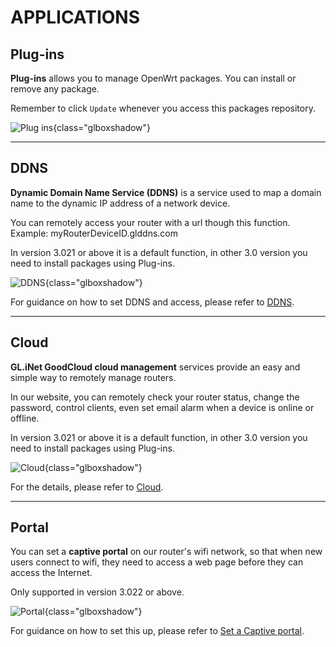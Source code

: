 # APPLICATIONS



## Plug-ins

**Plug-ins** allows you to manage OpenWrt packages. You can install or remove any package. 

Remember to click `Update` whenever you access this packages repository.

![Plug ins](https://static.gl-inet.com/docs/en/3/setup/slate/applications/plug-ins.png){class="glboxshadow"}



---

## DDNS

**Dynamic Domain Name Service (DDNS)** is a service used to map a domain name to the dynamic IP address of a network device. 

You can remotely access your router with a url though this function. Example: myRouterDeviceID.glddns.com

In version 3.021 or above it is a default function, in other 3.0 version you need to install packages using Plug-ins.


![DDNS](https://static.gl-inet.com/docs/en/3/setup/slate/applications/ddns.png){class="glboxshadow"}


For guidance on how to set DDNS and access, please refer to [DDNS](../../../tutorials/ddns/).

---

## Cloud

**GL.iNet GoodCloud cloud management** services provide an easy and simple way to remotely manage routers. 

In our website, you can remotely check your router status, change the password, control clients, even set email alarm when a device is online or offline.

In version 3.021 or above it is a default function, in other 3.0 version you need to install packages using Plug-ins.

![Cloud](https://static.gl-inet.com/docs/en/3/setup/slate/applications/cloud.png){class="glboxshadow"}


For the details, please refer to [Cloud](../../../tutorials/cloud/).

---

## Portal

You can set a **captive portal** on our router's wifi network, so that when new users connect to wifi, they need to access a web page before they can access the Internet.

Only supported in version 3.022 or above.

![Portal](https://static.gl-inet.com/docs/en/3/setup/slate/applications/portal.png){class="glboxshadow"}


For guidance on how to set this up, please refer to [Set a Captive portal](../../../tutorials/captive_portal).